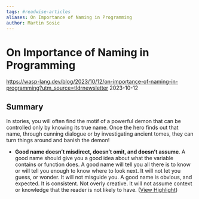 ```yaml
---
tags: #readwise-articles
aliases: On Importance of Naming in Programming
author: Martin Sosic
---
```

# On Importance of Naming in Programming

https://wasp-lang.dev/blog/2023/10/12/on-importance-of-naming-in-programming?utm_source=tldrnewsletter
2023-10-12
## Summary
In stories, you will often find the motif of a powerful demon that can be controlled only by knowing its true name. Once the hero finds out that name, through cunning dialogue or by investigating ancient tomes, they can turn things around and banish the demon!

- **Good name doesn’t misdirect, doesn’t omit, and doesn’t assume**.
  A good name should give you a good idea about what the variable contains or function does. A good name will tell you all there is to know or will tell you enough to know where to look next. It will not let you guess, or wonder. It will not misguide you. A good name is obvious, and expected. It is consistent. Not overly creative. It will not assume context or knowledge that the reader is not likely to have. ([View Highlight](https://read.readwise.io/read/01hcqhgcwqh3fza5132b3cqwq2))
